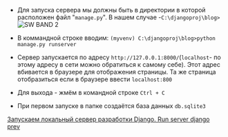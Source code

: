 - Для запуска сервера мы должны быть в директории в которой расположен файл "`manage.py`". В нашем случае -`C:\djangoproj\blog>`<br> ![SW BAND  2](https://user-images.githubusercontent.com/84935915/180652710-5058f11d-a837-4c69-8095-85188534c24e.jpg)

- В коммандной строке вводим: `(myvenv) C:\djangoproj\blog>python manage.py runserver`
- Сервер запускается по адресу `http://127.0.0.1:8000/`(`localhost`- по этому адресу в сети можно обратиться к самому себе). Этот адрес вбивается в браузере для отображения страницы. Та же страница отобразиться если в браузере ввести `localhost:800`
- Для выхода - жмём в командной строке `Ctrl + C`
- При первом запуске в папке создаётся база данных `db.sqlite3`








[Запускаем локальный сервер разработки Django. Run server django](https://www.youtube.com/watch?v=0dY9_uIQtzY&list=PLQAt0m1f9OHvGM7Y7jAQP8TKbBd3up4K2&index=6)<br>
[prev](https://github.com/AnreKlos/All_Conspectus_/blob/main/Django/1.4%20Создание%20проекта%20на%20Django.%20Django%20startproject.md)
